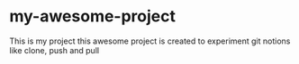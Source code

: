 # my-awesome-project
This is my project
this awesome project is created to experiment git notions like clone, push and pull
